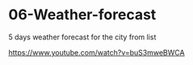 # 06-Weather-forecast
5 days weather forecast for the city from list


https://www.youtube.com/watch?v=buS3mweBWCA
